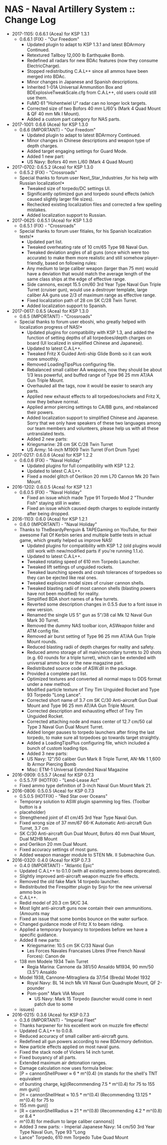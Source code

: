 # NAS - Naval Artillery System :: Change Log

* 2017-1105: 0.6.6.1 (Acea) for KSP 1.3.1
	+ 0.6.6.1 (FIX) - "Our Freedom"
		- Updated plugin to adapt to KSP 1.3.1 and latest BDArmory Continued.
		- Retextured Tallboy 12,000 lb Earthquake Bomb.
		- Redefined all radars for new BDAc features (now they consume ElectricCharge).
		- Stopped redistributing C.A.L++ since all ammos have been merged into BDAc.
		- Minor changes in Japanese and Spanish descriptions.
		- Inherited 1-01A Universal Ammunition Box and BDExplosiveTweakScale.cfg from C.A.L++, old users could still use them.
		- FuMO 61 "Hohentwiel U" radar can no longer lock targets.
		- Corrected size of two Bofors 40 mm L/60's (Mark 4 Quad Mount & QF 40 mm Mk I Mount).
		- Added a custom part category for NAS parts.
* 2017-1001: 0.6.6 (Acea) for KSP 1.3.0
	+ 0.6.6 (IMPORTANT) - "Our Freedom"
		- Updated plugin to adapt to latest BDArmory Continued.
		- Minor changes in Chinese descriptions and weapon type of depth charges.
		- Added target engaging settings for Guard Mode.
		- Added 1 new part:
		- US Navy: Bofors 40 mm L/60 (Mark 4 Quad Mount)
* 2017-0702: 0.6.5.2 (Acea) for KSP 1.3.0
	+ 0.6.5.2 (FIX) - "Crossroads"
	+ Special thanks to forum user Next_Star_Industries ,for his help with Russian localization!*
		- Tweaked size of torpedo/DC settings UI.
		- Significantly optimized gun and torpedo sound effects (which caused slightly larger file sizes).
		- Rechecked existing localization files and corrected a few spelling mistakes.
		- Added localization support to Russian.
* 2017-0625: 0.6.5.1 (Acea) for KSP 1.3.0
	+ 0.6.5.1 (FIX) - "Crossroads"
	+ Special thanks to forum user fitiales, for his Spanish localization texts!*
		- Updated part list.
		- Tweaked overheating rate of 10 cm/65 Type 98 Naval Gun.
		- Tweaked deviation angles of all guns (once which were too accurate) to make them more realistic and still somehow player-friendly, based on following rules:
		- Any medium to large caliber weapon (larger than 75 mm) would have a deviation that would match the average length of the same class ships at the edge of effective range.
		- Side cannons, except 15.5 cm/60 3rd Year Type Naval Gun Triple Turret (cruiser gun), would use a destroyer template, large caliber AA guns use 2/3 of maximum range as effective range.
		- Fixed localization path of 28 cm SK C/28 Twin Turret.
		- Added localization support to Spanish.
* 2017-0617: 0.6.5 (Acea) for KSP 1.3.0
	+ 0.6.5 (IMPORTANT) - "Crossroads"
	+ Special thanks to forum user eboshi, who greatly helped with localization progress of NAS!*
		- Updated plugins for compatibility with KSP 1.3, and added the function of setting depths of all torpedoes/depth charges on board (UI localized in simplified Chinese and Japanese).
		- Updated to latest C.A.L++.
		- Tweaked Fritz X Guided Anti-ship Glide Bomb so it can work more smoothly.
		- Removed LoadingTipsPlus configuring file.
		- Rebalanced small caliber AA weapons, now they should be about 1/3 less powerful, and buffed range of Type 96 25 mm AT/AA Gun Triple Mount.
		- Overhauled all the tags, now it would be easier to search any parts.
		- Applied new exhaust effects to all torpedoes/rockets and Fritz X, now they behave normal.
		- Applied armor piercing settings to CA/BB guns, and rebalanced their powers.
		- Added localization support to simplified Chinese and Japanese. Sorry that we only have speakers of these two languages among our team members and volunteers, please help us with all these untranslated texts.
		- Added 2 new parts:
		- Kriegsmarine: 28 cm SK C/28 Twin Turret
		- US Army: 14-inch M1909 Twin Turret (Fort Drum Type)
* 2017-0217: 0.6.0.6 (Acea) for KSP 1.2.2
	+ 0.6.0.6 (FIX) - "Naval Holiday"
		- Updated plugins for full compatibility with KSP 1.2.2.
		- Updated to latest C.A.L++.
		- Fixed a model glitch of Oerlikon 20 mm L70 Cannon Mk 20 Twin Mount.
* 2016-1202: 0.6.0.5 (Acea) for KSP 1.2.1
	+ 0.6.0.5 (FIX) - "Naval Holiday"
		- Fixed an issue which made Type 91 Torpedo Mod 2 "Thunder Fish" staying still in water.
		- Fixed an issue which caused depth charges to explode instantly after being dropped.
* 2016-1103: 0.6.0 (Acea) for KSP 1.2.1
	+ 0.6.0 (IMPORTANT) - "Naval Holiday"
	+ Thanks to TheBeardyPenguin & TAPEGaming on YouTube, for their awesome Fall Of Kerbin series and multiple battle tests in actual game, which greatly helped us improve NAS!
		- Updated plugins for compatibility with KSP 1.2 (old plugins would still work with new/modified parts if you're running 1.1.x).
		- Updated to latest C.A.L++.
		- Tweaked rotating speed of 610 mm Torpedo Launcher.
		- Tweaked lift settings of unguided rockets.
		- Tweaked launching speeds and crash tolerances of torpedoes so they can be ejected like real ones.
		- Tweaked explosion model sizes of cruiser cannon shells.
		- Tweaked blasting radii of most cannon shells (blasting powers have not been modified) for reality.
		- Simplified BDA short names of a few turrets.
		- Reverted some description changes in 0.5.5 due to a font issue in new version.
		- Renamed the single US 5" gun as 5"/38 cal Mk 12 Naval Gun Mark 30 Turret.
		- Removed the dummy NAS toolbar icon, ASWeapon folder and ATM config file.
		- Removed air burst setting of Type 96 25 mm AT/AA Gun Triple Mount rounds.
		- Reduced blasting radii of depth charges for reality and safety.
		- Reduced ammo storage of all main/secondary turrets to 20 shots (e.g. 60 rounds for a triple turret), which can be extended with universal ammo box or the new magazine part.
		- Redistributed source code of ASW.dll in the package.
		- Provided a complete part list.
		- Optimized textures and converted all normal maps to DDS format under a new method.
		- Modified particle texture of Tiny Tim Unguided Rocket and Type 93 Torpedo "Long Lance".
		- Corrected short name of 3.7 cm SK C/30 Anti-aircraft Gun Dual Mount and Type 96 25 mm AT/AA Gun Triple Mount.
		- Corrected description and exhausting effect of Tiny Tim Unguided Rocket.
		- Corrected attaching node and mass center of 12.7 cm/50 cal Type 3 Naval Gun Dual Mount Turret.
		- Added longer pauses to torpedo launchers after firing the last torpedo, to make sure all torpedoes go towards target straightly.
		- Added a LoadingTipsPlus configuring file, which included a bunch of custom loading tips.
		- Added 3 new parts:
		- US Navy: 12"/50 caliber Gun Mark 8 Triple Turret, AN-Mk 1 1,600 lb Armor Piercing Bomb
		- Misc: ETM-1 Universal Extended Naval Magazine
* 2016-0909: 0.5.5.7 (Acea) for KSP 0.7.3
	+ 0.5.5.7/F (HOTFIX) - "Lend-Lease Act"
	+ Fixed ammo type definition of 3-inch Naval Gun Mount Mark 21.
* 2016-0806: 0.5.0.5 (Acea) for KSP 0.7.3
	+ 0.5.0.5 (HOTFIX) - "Red Star over Oceans"
	+ Temporary solution to ASW plugin spamming log files. (Toolbar button is a
	+ placeholder)
	+ Strengthened joint of 41 cm/45 3rd Year Type Naval Gun.
	+ Fixed wrong size of 37 mm/67 66-K Automatic Anti-aircraft Gun Turret, 3.7 cm
	+ SK C/30 Anti-aircraft Gun Dual Mount, Bofors 40 mm Dual Mount, Dual M2HB Mount
	+ and Oerlikon 20 mm Dual Mount.
	+ Fixed accuracy settings of most guns.
	+ Added weapon manager module to STEN Mk. II Submachine Gun.
* 2016-0320: 0.4.0 (Acea) for KSP 0.7.3
	+ 0.4.0 (IMPORTANT) - "Atlantic Epic"
	+ Updated C.A.L++ to 0.1.0 (with all existing ammo boxes deprecated).
	+ Slightly improved anti-aircraft weapon muzzle fire effects.
	+ Removed the old fake Mark 14 torpedo launcher.
	+ Redistributed the Firespitter plugin by Snjo for the new universal ammo box in
	+ C.A.L++.
	+ Redid model of 20.3 cm SK/C 34.
	+ Most light anti-aircraft guns now contain their own ammunitions. (Amounts may
	+ Fixed an issue that some bombs bounce on the water surface.
	+ Changed guidance mode of Fritz X to beam riding.
	+ Applied a temporary buoyancy to torpedoes before we have a specific guidance.
	+ Added 8 new parts:
		- Kriegsmarine: 10.5 cm SK C/33 Naval Gun
		- Les Forces Navales Francaises Libres (Free French Naval Forces): Canon de
	+ 138 mm Modele 1934 Twin Turret
		- Regia Marina: Cannone da 381/50 Ansaldo M1934, 90 mm/50 (3.5") Ansaldo
	+ Model 1938, Cannone-Mitragliera da 37/54 (Breda) Model 1932
		- Royal Navy: BL 14 inch Mk VII Naval Gun Quadruple Mount, QF 2-pounder
		- Pom-pom" Mark VIA Mount
			- US Navy: Mark 15 Torpedo (launcher would come in next patch due to some
	+ issues)
* 2016-0215: 0.3.6 (Acea) for KSP 0.7.3
	+ 0.3.6 (IMPORTANT) - "Imperial Fleet"
	+ Thanks harpwner for his excellent work on muzzle fire effects!
	+ Updated C.A.L++ to 0.0.8.
	+ Reduced accuracy of small caliber anti-aircraft guns.
	+ Redefined all gun powers according to new BDArmory definition.
	+ New particle effects applied on most naval guns.
	+ Fixed the stack node of Vickers 14 inch turret.
	+ Fixed buoyancy of all parts.
	+ Extended maximum air detonation ranges.
	+ Damage calculation now uses formula below:
	+ [P = cannonShellPower ≈ 6 * m^(0.4) (m stands for the shell's TNT equivalent
	+ of bursting charge, kg)(Recommending 7.5 * m^(0.4) for 75 to 155 mm gun)]
	+ [H = cannonShellHeat ≈ 10.5 * m^(0.4) (Recommending 13.125 * m^(0.4) for 75 to
	+ 155 mm gun)]
	+ [R = cannonShellRadius ≈ 21 * m^(0.8) (Recommending 4.2 * m^(0.8) or 8.4 *
	+ m^(0.8) for medium to large caliber cannons)]
	+ Added 3 new parts:
				- Imperial Japanese Navy: 14 cm/50 3rd Year Type Naval Gun, Type 93 "Long
	+ Lance" Torpedo, 610 mm Torpedo Tube Quad Mount
